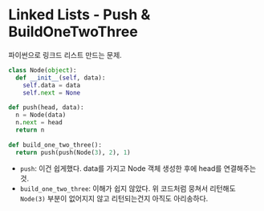 # Linked Lists - Push & BuildOneTwoThree

파이썬으로 링크드 리스트 만드는 문제.

```py
class Node(object):
  def __init__(self, data):
    self.data = data
    self.next = None
    
def push(head, data):
  n = Node(data)
  n.next = head
  return n
  
def build_one_two_three():
  return push(push(Node(3), 2), 1)
```

- `push`: 이건 쉽게했다. data를 가지고 Node 객체 생성한 후에 head를 연결해주는 것.
- `build_one_two_three`: 이해가 쉽지 않았다. 위 코드처럼 뭉쳐서 리턴해도 `Node(3)` 부분이 없어지지 않고 리턴되는건지 아직도 아리송하다.
